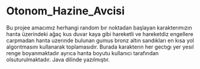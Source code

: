 # Otonom_Hazine_Avcisi


Bu projee amacımız herhangi random bır noktadan başlayan karakterımızın harıta üzerindeki ağaç kus duvar kaya gibi hareketli ve hareketdiz engellere carpmadan harıta uzerınde bulunan gumus bronz altın sandıkları en kısa yol algorıtmasını kullanarak toplamasıdır. Burada karakterın her gectıgı yer yesıl renge boyanmaktadır ayrıca harıta boyutu kullanıcı tarafından olsuturulmaktadır. Java dilinde yazılmıştır.
